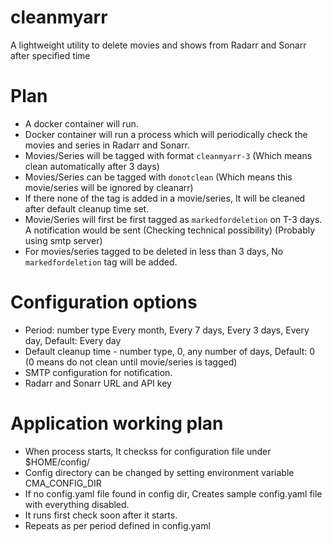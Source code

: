 # cleanmyarr
A lightweight utility to delete movies and shows from Radarr and Sonarr after specified time

# Plan

- A docker container will run.
- Docker container will run a process which will periodically check the movies and series in Radarr and Sonarr.
- Movies/Series will be tagged with format `cleanmyarr-3` (Which means clean automatically after 3 days)
- Movies/Series can be tagged with `donotclean` (Which means this movie/series will be ignored by cleanarr)
- If there none of the tag is added in a movie/series, It will be cleaned after default cleanup time set.
- Movie/Series will first be first tagged as `markedfordeletion` on T-3 days. A notification would be sent (Checking technical possibility) (Probably using smtp server)
- For movies/series tagged to be deleted in less than 3 days, No `markedfordeletion` tag will be added.


# Configuration options

- Period: number type Every month, Every 7 days, Every 3 days, Every day,  Default: Every day
- Default cleanup time - number type, 0, any number of days, Default: 0 (0 means do not clean until movie/series is tagged)
- SMTP configuration for notification.
- Radarr and Sonarr URL and API key

# Application working plan

- When process starts, It checkss for configuration file under $HOME/config/
- Config directory can be changed by setting environment variable CMA_CONFIG_DIR
- If no config.yaml file found in config dir, Creates sample config.yaml file with everything disabled.
- It runs first check soon after it starts.
- Repeats as per period defined in config.yaml
